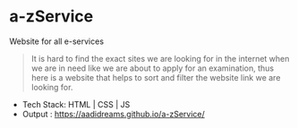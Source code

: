 # a-zService
Website for all e-services
> It is hard to find the exact sites we are looking for in the internet when we are in need like we are about to apply for an examination, thus here is a website that helps to sort and filter the website link we are looking for.
* Tech Stack: HTML | CSS | JS
* Output : https://aadidreams.github.io/a-zService/
